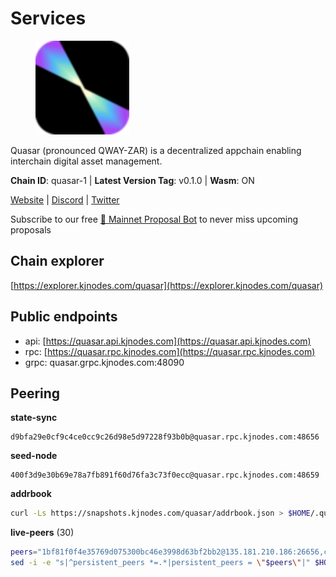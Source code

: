 # Services

<figure><img src="https://raw.githubusercontent.com/kj89/cosmos-images/main/logos/quasar.png" width="150" alt=""><figcaption></figcaption></figure>

Quasar (pronounced QWAY-ZAR) is a decentralized  appchain enabling interchain digital asset management.

**Chain ID**: quasar-1 | **Latest Version Tag**: v0.1.0 | **Wasm**: ON

[Website](https://www.quasar.fi) | [Discord](https://discord.gg/quasarfi) | [Twitter](https://twitter.com/QuasarFi)



Subscribe to our free [🤖 Mainnet Proposal Bot](https://t.me/kjnodes_proposal_bot) to never miss upcoming proposals


## Chain explorer
[https://explorer.kjnodes.com/quasar](https://explorer.kjnodes.com/quasar)

## Public endpoints

* api: [https://quasar.api.kjnodes.com](https://quasar.api.kjnodes.com)
* rpc: [https://quasar.rpc.kjnodes.com](https://quasar.rpc.kjnodes.com)
* grpc: quasar.grpc.kjnodes.com:48090

## Peering

**state-sync**

```text
d9bfa29e0cf9c4ce0cc9c26d98e5d97228f93b0b@quasar.rpc.kjnodes.com:48656
```

**seed-node**

```text
400f3d9e30b69e78a7fb891f60d76fa3c73f0ecc@quasar.rpc.kjnodes.com:48659
```

**addrbook**
```bash
curl -Ls https://snapshots.kjnodes.com/quasar/addrbook.json > $HOME/.quasarnode/config/addrbook.json
```

**live-peers** (30)
```bash
peers="1bf81f0f4e35769d075300bc46e3998d63bf2bb2@135.181.210.186:26656,c124ce0b508e8b9ed1c5b6957f362225659b5343@134.65.193.11:26656,d2247f7b919f0781c90ee61958d7044665a22d38@169.155.169.84:26656,771659b9205187f9094f894c65d29effa79fdd2c@18.156.191.84:26656,ff8bfc8a197e279810ccb21acdd987dfd6d3eb54@81.0.248.60:18256,2b01cb4d5c2108b20788aad68e11149899f170f4@99.80.59.242:26656,5a111b281852be31838ecf1202e59981e618355e@89.116.31.95:18256,8688b59432d98b6ded8bed01c3c29d4892ae6e4f@38.146.3.149:18256,471518432477e31ea348af246c0b54095d41352c@134.65.195.144:26656,bccdc6cb3a0785bf3ee65d98c38bdd62bb843285@141.95.157.139:18256,1c4d42123dc63fba03bc28d2b5a837879e7de979@162.55.245.149:2040,d9bfa29e0cf9c4ce0cc9c26d98e5d97228f93b0b@65.109.88.38:48656,e92601b6f2cb385b3544c2b5ff0c8dd5a8638ad4@65.108.137.36:26656,e1b058e5cfa2b836ddaa496b10911da62dcf182e@65.21.136.170:58656,7e72f64aab40ddcb1a2cf3a8a5bbf99ee01fc6f0@65.108.9.164:10456,10e73ac4ab3f9e1edd89e1aa342eb4d4f11120f0@135.181.128.114:18256,6f9e244b6e225241c02b235f700c2b0788da982d@148.113.159.22:18256,66e0a7d2c2fc75a91627085d0ac5681a35dfd408@37.252.184.234:26656,201eb8fc1e84beb4bdce8ae5614c7abb41e32edb@65.109.160.91:18256,bcbc915effeb5e1f4e96670fd68d20a08ad4efa1@65.108.138.80:18256,d7ea38275af96271fd66194dad3951ef38b8ba7c@193.70.33.64:18256,d11f867df7e498de0835e2d1b5bc34334c7337d1@65.109.31.114:2490,298e0e1faf8a5da43514cc2908d2908658e732a0@38.146.3.148:18256,88cc4d314c9804a9478e900b6f18a83ea58a98c6@57.128.20.163:18256,97e4468ac589eac505a800411c635b14511a61bb@134.65.195.240:26656,982e80ee53fedcb54a19d5f0dba154a0c1aedc2a@3.34.113.161:26656,e726816f42831689eab9378d5d577f1d06d25716@176.9.188.21:26656,a286b35c9e9626cc7b780120ebe4afa883c059ce@144.76.40.53:18256,2028d1984d4828fb5662225d12db1a8722b9bfab@135.181.215.62:4740,c97640c7c53a32ff301c09b261bbccb35c286dba@65.109.50.30:26656"
sed -i -e "s|^persistent_peers *=.*|persistent_peers = \"$peers\"|" $HOME/.quasarnode/config/config.toml
```
